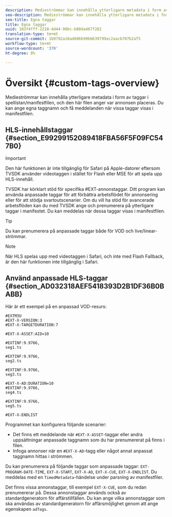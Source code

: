 ```yaml
---
description: Medieströmmar kan innehålla ytterligare metadata i form av taggar i spellistan/manifestfilen, och den här filen anger var annonsen placeras. Du kan ange egna taggnamn och få meddelanden när vissa taggar visas i manifestfilen.
seo-description: Medieströmmar kan innehålla ytterligare metadata i form av taggar i spellistan/manifestfilen, och den här filen anger var annonsen placeras. Du kan ange egna taggnamn och få meddelanden när vissa taggar visas i manifestfilen.
seo-title: Egna taggar
title: Egna taggar
uuid: 103f4fff-2218-4d44-90bc-b80da467f282
translation-type: tm+mt
source-git-commit: 1b9792a10ad606b99b6639799ac2aacb707b2af5
workflow-type: tm+mt
source-wordcount: '370'
ht-degree: 0%

---
```



# Översikt {#custom-tags-overview}

Medieströmmar kan innehålla ytterligare metadata i form av taggar i spellistan/manifestfilen, och den här filen anger var annonsen placeras. Du kan ange egna taggnamn och få meddelanden när vissa taggar visas i manifestfilen.

## HLS-innehållstaggar {#section_E99299152089418FBA56F5F09FC547B0}

>[!IMPORTANT]
>
>Den här funktionen är inte tillgänglig för Safari på Apple-datorer eftersom TVSDK använder videotaggen i stället för Flash eller MSE för att spela upp HLS-innehåll.

TVSDK har körklart stöd för specifika #EXT-annonstaggar. Ditt program kan använda anpassade taggar för att förbättra arbetsflödet för annonsering eller för att stödja svartoutscenarier. Om du vill ha stöd för avancerade arbetsflöden kan du med TVSDK ange och prenumerera på ytterligare taggar i manifestet. Du kan meddelas när dessa taggar visas i manifestfilen.

>[!TIP]
>
>Du kan prenumerera på anpassade taggar både för VOD och live/linear-strömmar.

>[!NOTE]
>
>När HLS spelas upp med videotaggen i Safari, och inte med Flash Fallback, är den här funktionen inte tillgänglig i Safari.

## Använd anpassade HLS-taggar {#section_AD032318AEF5418393D2B1DF36B0BABB}

Här är ett exempel på en anpassad VOD-resurs:

```
#EXTM3U
#EXT-X-VERSION:3
#EXT-X-TARGETDURATION:7
 
#EXT-X-ASSET:AID=10
 
#EXTINF:9.9766,
seg1.ts
 
#EXTINF:9.9766,
seg2.ts
 
#EXTINF:9.9766,
seg3.ts
 
#EXT-X-AD:DURATION=10
#EXTINF:9.9766,
seg4.ts
 
#EXTINF:9.9766,
seg5.ts
 
#EXT-X-ENDLIST
```

Programmet kan konfigurera följande scenarier:

* Det finns ett meddelande när `#EXT-X-ASSET`-taggar eller andra uppsättningar anpassade taggnamn som du har prenumererat på finns i filen.
* Infoga annonser när en `#EXT-X-AD`-tagg eller något annat anpassat taggnamn hittas i strömmen.

Du kan prenumerera på följande taggar som anpassade taggar: `EXT-PROGRAM-DATE-TIME`, `EXT-X-START`, `EXT-X-AD`, `EXT-X-CUE`, `EXT-X-ENDLIST`. Du meddelas med en `TimedMetadata`-händelse under parsning av manifestfiler.

Det finns vissa annonstaggar, till exempel `EXT-X-CUE`, som du redan prenumererar på. Dessa annonstaggar används också av standardgeneratorn för affärstillfällen. Du kan ange vilka annonstaggar som ska användas av standardgeneratorn för affärsmöjlighet genom att ange egenskapen `adTags`.